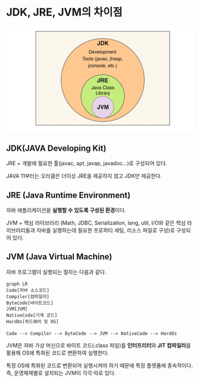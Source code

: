 # JDK, JRE, JVM의 차이점

![jdk-jre-jvm](./img/jdk_jre_jvm.png)

## JDK(JAVA Developing Kit)

JRE + 개발에 필요한 툴(javac, apt, javap, javadoc…)로 구성되어 있다.

JAVA 11부터는 오라클은 더이상 JRE을 제공하지 않고 JDK만 제공한다.

## JRE (Java Runtime Environment)

자바 애플리케이션을 **실행할 수 있도록 구성된 환경**이다.

JVM + 핵심 라이브러리 (Math, JDBC, Serialization, lang, util, I/O와 같은 핵심 라이브러리들과 자바를 실행하는데 필요한 프로퍼티 세팅, 리소스 파일로 구성)로 구성되어 있다.

## JVM (Java Virtual Machine)

자바 프로그램이 실행되는 절차는 다음과 같다.

```mermaid
graph LR
Code[자바 소스코드]
Compiler[컴파일러]
ByteCode[바이트코드]
JVM[JVM]
NativeCode[기계 코드]
HardOs[하드웨어 및 OS]

Code --> Compiler --> ByteCode --> JVM --> NativeCode --> HardOs
```

JVM은 자바 가상 머신으로 바이트 코드(.class 파일)를 **인터프리터**와 **JIT 컴파일러**를 활용해 OS에 특화된 코드로 변환하여 실행한다.

특정 OS에 특화된 코드로 변환되어 실행시켜야 하기 때문에 특정 플랫폼에 종속적이다. 즉, 운영체제별로 설치되는 JVM이 각각 따로 있다.